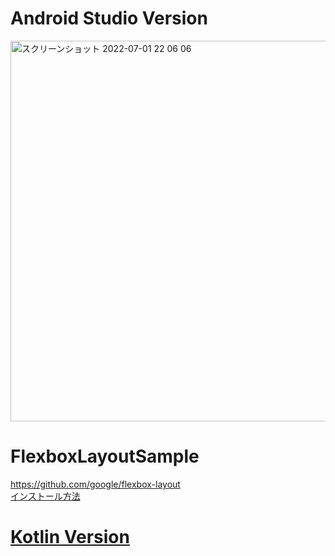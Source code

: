 # Android Studio Version
<img width="609" alt="スクリーンショット 2022-07-01 22 06 06" src="https://user-images.githubusercontent.com/16476224/176900419-446bd60c-007b-4173-ad6f-d1ec4ad46c35.png">


# FlexboxLayoutSample

https://github.com/google/flexbox-layout<br>
[インストール方法](https://github.com/google/flexbox-layout#installation)


# [Kotlin Version](https://github.com/LeoAndo/android-flexbox-layout-samples/tree/main/FlexboxKotlinSample)
